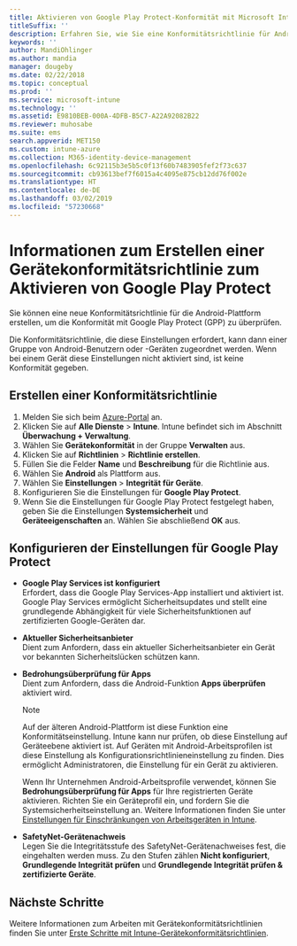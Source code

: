 ```yaml
---
title: Aktivieren von Google Play Protect-Konformität mit Microsoft Intune
titleSuffix: ''
description: Erfahren Sie, wie Sie eine Konformitätsrichtlinie für Android-Geräte erstellen, um Google Play Protect zu aktivieren.
keywords: ''
author: MandiOhlinger
ms.author: mandia
manager: dougeby
ms.date: 02/22/2018
ms.topic: conceptual
ms.prod: ''
ms.service: microsoft-intune
ms.technology: ''
ms.assetid: E9810BEB-000A-4DFB-B5C7-A22A92082B22
ms.reviewer: muhosabe
ms.suite: ems
search.appverid: MET150
ms.custom: intune-azure
ms.collection: M365-identity-device-management
ms.openlocfilehash: 6c92115b3e5b5c0f13f60b7483905fef2f73c637
ms.sourcegitcommit: cb93613bef7f6015a4c4095e875cb12dd76f002e
ms.translationtype: HT
ms.contentlocale: de-DE
ms.lasthandoff: 03/02/2019
ms.locfileid: "57230668"
---
```

# <a name="how-to-create-a-device-compliance-policy-to-enable-google-play-protect"></a>Informationen zum Erstellen einer Gerätekonformitätsrichtlinie zum Aktivieren von Google Play Protect

Sie können eine neue Konformitätsrichtlinie für die Android-Plattform erstellen, um die Konformität mit Google Play Protect (GPP) zu überprüfen.

Die Konformitätsrichtlinie, die diese Einstellungen erfordert, kann dann einer Gruppe von Android-Benutzern oder -Geräten zugeordnet werden. Wenn bei einem Gerät diese Einstellungen nicht aktiviert sind, ist keine Konformität gegeben.

## <a name="create-a-compliance-policy"></a>Erstellen einer Konformitätsrichtlinie

1. Melden Sie sich beim [Azure-Portal](https://portal.azure.com) an.
2. Klicken Sie auf **Alle Dienste** > **Intune**. Intune befindet sich im Abschnitt **Überwachung + Verwaltung**.
2. Wählen Sie **Gerätekonformität** in der Gruppe **Verwalten** aus. 
3. Klicken Sie auf **Richtlinien** > **Richtlinie erstellen**.
4. Füllen Sie die Felder **Name** und **Beschreibung** für die Richtlinie aus.
5. Wählen Sie **Android** als Plattform aus.
6. Wählen Sie **Einstellungen** > **Integrität für Geräte**.
7. Konfigurieren Sie die Einstellungen für **Google Play Protect**.
8. Wenn Sie die Einstellungen für Google Play Protect festgelegt haben, geben Sie die Einstellungen **Systemsicherheit** und **Geräteeigenschaften** an. Wählen Sie abschließend **OK** aus.

## <a name="configure-the-google-play-protect-settings"></a>Konfigurieren der Einstellungen für Google Play Protect

 - **Google Play Services ist konfiguriert**  
   Erfordert, dass die Google Play Services-App installiert und aktiviert ist. Google Play Services ermöglicht Sicherheitsupdates und stellt eine grundlegende Abhängigkeit für viele Sicherheitsfunktionen auf zertifizierten Google-Geräten dar.
 - **Aktueller Sicherheitsanbieter**  
   Dient zum Anfordern, dass ein aktueller Sicherheitsanbieter ein Gerät vor bekannten Sicherheitslücken schützen kann.
 - **Bedrohungsüberprüfung für Apps**  
   Dient zum Anfordern, dass die Android-Funktion **Apps überprüfen** aktiviert wird.
    > [!Note]  
    > Auf der älteren Android-Plattform ist diese Funktion eine Konformitätseinstellung. Intune kann nur prüfen, ob diese Einstellung auf Geräteebene aktiviert ist. Auf Geräten mit Android-Arbeitsprofilen ist diese Einstellung als Konfigurationsrichtlinieneinstellung zu finden. Dies ermöglicht Administratoren, die Einstellung für ein Gerät zu aktivieren.

    Wenn Ihr Unternehmen Android-Arbeitsprofile verwendet, können Sie **Bedrohungsüberprüfung für Apps** für Ihre registrierten Geräte aktivieren. Richten Sie ein Geräteprofil ein, und fordern Sie die Systemsicherheitseinstellung an. Weitere Informationen finden Sie unter [Einstellungen für Einschränkungen von Arbeitsgeräten in Intune](device-restrictions-android-for-work.md).

 - **SafetyNet-Gerätenachweis**  
   Legen Sie die Integritätsstufe des SafetyNet-Gerätenachweises fest, die eingehalten werden muss. Zu den Stufen zählen **Nicht konfiguriert**, **Grundlegende Integrität prüfen** und **Grundlegende Integrität prüfen & zertifizierte Geräte**.




## <a name="next-steps"></a>Nächste Schritte

Weitere Informationen zum Arbeiten mit Gerätekonformitätsrichtlinien finden Sie unter [Erste Schritte mit Intune-Gerätekonformitätsrichtlinien](device-compliance-get-started.md).
